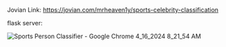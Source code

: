 Jovian Link: 
https://jovian.com/mrheaven1y/sports-celebrity-classification

flask server: 







![Sports Person Classifier - Google Chrome 4_16_2024 8_21_54 AM](https://github.com/MrHeaven1y/ML-projects/assets/165138329/c99f90af-37f0-4bd3-90c4-daa7f8f1efbe)






